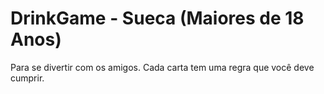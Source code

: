 # DrinkGame - Sueca (Maiores de 18 Anos)

Para se divertir com os amigos.
Cada carta tem uma regra que você deve cumprir.
